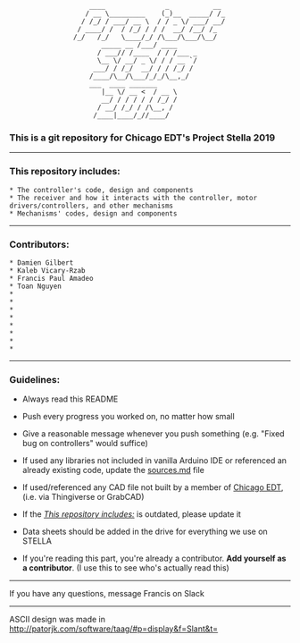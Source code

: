 	 				    ____               _           __ 
	 				   / __ \_________    (_)__  _____/ /_
	 				  / /_/ / ___/ __ \  / / _ \/ ___/ __/      
					 / ____/ /  / /_/ / / /  __/ /__/ /_      
					/_/   /_/   \____/_/ /\___/\___/\__/  
					       _____ __ /___/ ____            
					      / ___// /____  / / /___ _       
					      \__ \/ __/ _ \/ / / __ `/       
					     ___/ / /_/  __/ / / /_/ /        
					    /____/\__/\___/_/_/\__,_/         
						___  ____ _______             
					       |__ \/ __ <  / __ \            
					       __/ / / / / / /_/ /            
					      / __/ /_/ / /\__, /             
					     /____|____/_//____/              


### This is a git repository for Chicago EDT's Project Stella 2019
_______________________________________________________________________________________________________________________________
### This repository includes:
	* The controller's code, design and components
	* The receiver and how it interacts with the controller, motor drivers/controllers, and other mechanisms
	* Mechanisms' codes, design and components
_______________________________________________________________________________________________________________________________
### Contributors:
	* Damien Gilbert
	* Kaleb Vicary-Rzab
	* Francis Paul Amadeo
	* Toan Nguyen
	* 
	* 
	* 
	* 
	* 
	* 
	* 
	* 
_______________________________________________________________________________________________________________________________
### Guidelines:

* Always read this README

* Push every progress you worked on, no matter how small

* Give a reasonable message whenever you push something (e.g. "Fixed bug on controllers" would suffice)

* If used any libraries not included in vanilla Arduino IDE or referenced an already existing code, update the [sources.md](sources.md) file

* If used/referenced any CAD file not built by a member of [Chicago EDT](https://chicagoedt.org), (i.e. via Thingiverse or GrabCAD) 
 
* If the [*This repository includes:*](README.md#this-repository-includes) is outdated, please update it

* Data sheets should be added in the drive for everything we use on STELLA

* If you're reading this part, you're already a contributor. **Add yourself as a contributor**. (I use this to see who's actually read this)
_______________________________________________________________________________________________________________________________
If you have any questions, message Francis on Slack
_______________________________________________________________________________________________________________________________
ASCII design was made in http://patorjk.com/software/taag/#p=display&f=Slant&t=
